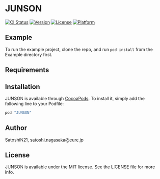 # JUNSON

[![CI Status](http://img.shields.io/travis/SatoshiN21/JUNSON.svg?style=flat)](https://travis-ci.org/SatoshiN21/JUNSON)
[![Version](https://img.shields.io/cocoapods/v/JUNSON.svg?style=flat)](http://cocoapods.org/pods/JUNSON)
[![License](https://img.shields.io/cocoapods/l/JUNSON.svg?style=flat)](http://cocoapods.org/pods/JUNSON)
[![Platform](https://img.shields.io/cocoapods/p/JUNSON.svg?style=flat)](http://cocoapods.org/pods/JUNSON)

## Example

To run the example project, clone the repo, and run `pod install` from the Example directory first.

## Requirements

## Installation

JUNSON is available through [CocoaPods](http://cocoapods.org). To install
it, simply add the following line to your Podfile:

```ruby
pod "JUNSON"
```

## Author

SatoshiN21, satoshi.nagasaka@eure.jp

## License

JUNSON is available under the MIT license. See the LICENSE file for more info.
